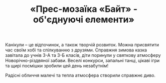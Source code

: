 ﻿---
title: «Прес-мозаїка «Байт» - об'єднуючі елементи»
---

Канікули – це відпочинок, а також творчій розвиток. Можна присвятити час своїм хобі та спілкуванню з друзями. Справжня зимова казка завітала до учнів 3-А та 3-Б класів, діти поринули у святкову атмосферу Новорічно-різдвяної забави. Веселі конкурси, запальні танці, цікаві ігри та щирі посмішки зробили цей день незабутнім!

Радісні обличчя малечі та тепла атмосфера створили справжнє диво.

<slideshow />
